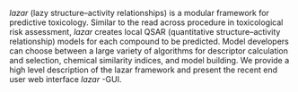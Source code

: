 *lazar* (lazy structure–activity relationships) is a modular framework for predictive toxicology. Similar to the read across procedure in toxicological risk assessment, *lazar* creates local QSAR (quantitative structure–activity relationship) models for each compound to be predicted. Model developers can choose between a large variety of algorithms for descriptor calculation and selection, chemical similarity indices, and model building. We provide a high level description of the lazar framework and present the recent end user web interface *lazar* -GUI.